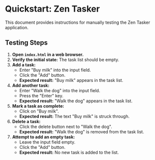 # Quickstart: Zen Tasker

This document provides instructions for manually testing the Zen Tasker application.

## Testing Steps

1.  **Open `index.html` in a web browser.**
2.  **Verify the initial state:** The task list should be empty.
3.  **Add a task:**
    -   Enter "Buy milk" into the input field.
    -   Click the "Add" button.
    -   **Expected result:** "Buy milk" appears in the task list.
4.  **Add another task:**
    -   Enter "Walk the dog" into the input field.
    -   Press the "Enter" key.
    -   **Expected result:** "Walk the dog" appears in the task list.
5.  **Mark a task as complete:**
    -   Click on "Buy milk".
    -   **Expected result:** The text "Buy milk" is struck through.
6.  **Delete a task:**
    -   Click the delete button next to "Walk the dog".
    -   **Expected result:** "Walk the dog" is removed from the task list.
7.  **Attempt to add an empty task:**
    -   Leave the input field empty.
    -   Click the "Add" button.
    -   **Expected result:** No new task is added to the list.
